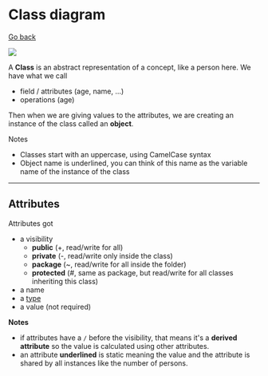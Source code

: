 # Class diagram

[Go back](../index.md)

![](http://www.plantuml.com/plantuml/png/NS-n2i903CRn_PxYuoP572gu59NY8YxYAyGQsugNEtAfuDjRgKDrpEzF8AcoaLeV7kxCcgEWn08Dspwg76Ks7-PER1gfuNzSujPfDg709PwaTKiwhR_1nSkTQuFVzBi3XK0Ub94AvrA14abPOi0M_jI7rBxyo5yR5qRwN3BGQkrTnN8TddW3)

A **Class** is an abstract representation of a concept,
like a person here. We have what we call

* field / attributes (age, name, ...)
* operations (age)

Then when we are giving values to the attributes,
we are creating an instance of the class called
an **object**.

Notes

* Classes start with an uppercase, using CamelCase
  syntax
* Object name is underlined, you can think of this
name as the variable name of the instance of the class
  
<hr class="sr">

## Attributes

Attributes got 

* a visibility
    * **public** (+, read/write for all)
    * **private** (-, read/write only inside the class)
    * **package** (~, read/write for all inside the folder)
    * **protected** (#, same as package, but read/write
      for all classes inheriting this class)
* a name
* a [type](types.md)
* a value (not required)

**Notes**

* if attributes have a ``/`` before the visibility, 
  that means it's a **derived attribute** so the value
  is calculated using other attributes.
* an attribute **underlined** is static meaning the
  value and the attribute is shared by all instances
  like the number of persons.